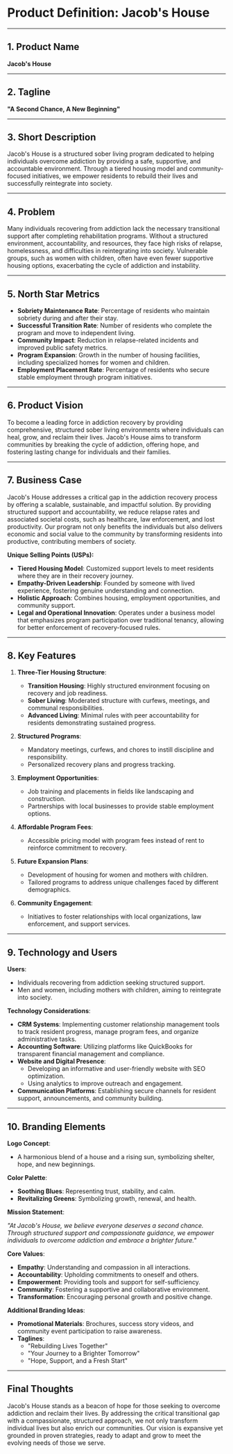 # **Product Definition: Jacob's House**

---

## **1. Product Name**

**Jacob's House**

---

## **2. Tagline**

**"A Second Chance, A New Beginning"**

---

## **3. Short Description**

Jacob's House is a structured sober living program dedicated to helping individuals overcome addiction by providing a safe, supportive, and accountable environment. Through a tiered housing model and community-focused initiatives, we empower residents to rebuild their lives and successfully reintegrate into society.

---

## **4. Problem**

Many individuals recovering from addiction lack the necessary transitional support after completing rehabilitation programs. Without a structured environment, accountability, and resources, they face high risks of relapse, homelessness, and difficulties in reintegrating into society. Vulnerable groups, such as women with children, often have even fewer supportive housing options, exacerbating the cycle of addiction and instability.

---

## **5. North Star Metrics**

- **Sobriety Maintenance Rate**: Percentage of residents who maintain sobriety during and after their stay.
- **Successful Transition Rate**: Number of residents who complete the program and move to independent living.
- **Community Impact**: Reduction in relapse-related incidents and improved public safety metrics.
- **Program Expansion**: Growth in the number of housing facilities, including specialized homes for women and children.
- **Employment Placement Rate**: Percentage of residents who secure stable employment through program initiatives.

---

## **6. Product Vision**

To become a leading force in addiction recovery by providing comprehensive, structured sober living environments where individuals can heal, grow, and reclaim their lives. Jacob's House aims to transform communities by breaking the cycle of addiction, offering hope, and fostering lasting change for individuals and their families.

---

## **7. Business Case**

Jacob's House addresses a critical gap in the addiction recovery process by offering a scalable, sustainable, and impactful solution. By providing structured support and accountability, we reduce relapse rates and associated societal costs, such as healthcare, law enforcement, and lost productivity. Our program not only benefits the individuals but also delivers economic and social value to the community by transforming residents into productive, contributing members of society.

**Unique Selling Points (USPs):**

- **Tiered Housing Model**: Customized support levels to meet residents where they are in their recovery journey.
- **Empathy-Driven Leadership**: Founded by someone with lived experience, fostering genuine understanding and connection.
- **Holistic Approach**: Combines housing, employment opportunities, and community support.
- **Legal and Operational Innovation**: Operates under a business model that emphasizes program participation over traditional tenancy, allowing for better enforcement of recovery-focused rules.

---

## **8. Key Features**

1. **Three-Tier Housing Structure**:

   - **Transition Housing**: Highly structured environment focusing on recovery and job readiness.
   - **Sober Living**: Moderated structure with curfews, meetings, and communal responsibilities.
   - **Advanced Living**: Minimal rules with peer accountability for residents demonstrating sustained progress.

2. **Structured Programs**:

   - Mandatory meetings, curfews, and chores to instill discipline and responsibility.
   - Personalized recovery plans and progress tracking.

3. **Employment Opportunities**:

   - Job training and placements in fields like landscaping and construction.
   - Partnerships with local businesses to provide stable employment options.

4. **Affordable Program Fees**:

   - Accessible pricing model with program fees instead of rent to reinforce commitment to recovery.

5. **Future Expansion Plans**:

   - Development of housing for women and mothers with children.
   - Tailored programs to address unique challenges faced by different demographics.

6. **Community Engagement**:
   - Initiatives to foster relationships with local organizations, law enforcement, and support services.

---

## **9. Technology and Users**

**Users**:

- Individuals recovering from addiction seeking structured support.
- Men and women, including mothers with children, aiming to reintegrate into society.

**Technology Considerations**:

- **CRM Systems**: Implementing customer relationship management tools to track resident progress, manage program fees, and organize administrative tasks.
- **Accounting Software**: Utilizing platforms like QuickBooks for transparent financial management and compliance.
- **Website and Digital Presence**:
  - Developing an informative and user-friendly website with SEO optimization.
  - Using analytics to improve outreach and engagement.
- **Communication Platforms**: Establishing secure channels for resident support, announcements, and community building.

---

## **10. Branding Elements**

**Logo Concept**:

- A harmonious blend of a house and a rising sun, symbolizing shelter, hope, and new beginnings.

**Color Palette**:

- **Soothing Blues**: Representing trust, stability, and calm.
- **Revitalizing Greens**: Symbolizing growth, renewal, and health.

**Mission Statement**:

_"At Jacob's House, we believe everyone deserves a second chance. Through structured support and compassionate guidance, we empower individuals to overcome addiction and embrace a brighter future."_

**Core Values**:

- **Empathy**: Understanding and compassion in all interactions.
- **Accountability**: Upholding commitments to oneself and others.
- **Empowerment**: Providing tools and support for self-sufficiency.
- **Community**: Fostering a supportive and collaborative environment.
- **Transformation**: Encouraging personal growth and positive change.

**Additional Branding Ideas**:

- **Promotional Materials**: Brochures, success story videos, and community event participation to raise awareness.
- **Taglines**:
  - "Rebuilding Lives Together"
  - "Your Journey to a Brighter Tomorrow"
  - "Hope, Support, and a Fresh Start"

---

## **Final Thoughts**

Jacob's House stands as a beacon of hope for those seeking to overcome addiction and reclaim their lives. By addressing the critical transitional gap with a compassionate, structured approach, we not only transform individual lives but also enrich our communities. Our vision is expansive yet grounded in proven strategies, ready to adapt and grow to meet the evolving needs of those we serve.
